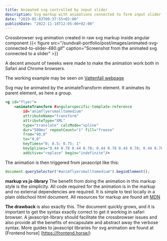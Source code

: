 ```yaml
---
title: Animated svg controlled by input slider
description: Svg markup with animations connected to form input slider
date: "2019-05-03T09:37:55+02:00"
publishDate: "2022-11-18T12:05:00+02:00"
---
```


Crossbrowser svg animation created in raw svg markup inside angular component
{{< figure src="/sundvall-portfolio/post/images/animated-svg-connected-to-slider-480.gif" caption="Screenshot from the animated svg connected to a slider" >}}
<!--more-->

A decent amount of tweeks were made to make the animation work both in Safari and Chrome browsers.

The working example may be seen on [Vattenfall  webpage](https://www.vattenfall.se/elavtal/teckna-elavtal/)

Svg may be animated by the animateTransform element. It animates its parent element, as here a group.


```svg
<g id="flyer">
    <animateTransform #angularspecific-template-reference 
        id="animflyersmalltomedium" 
        attributeName="transform" 
        attributeType="XML"
        type="translate" calcMode="spline" 
        dur="500ms" repeatCount="1" fill="freeze"
        from="90,0" 
        to="0,0" 
        keyTimes="0; 0.5; 0.75; 1"
        keySplines="0.44 0.78 0.44 0.78; 0.44 0.78 0.44 0.78; 0.44 0.78 0.44 0.78" 
        additive="replace" begin="indefinite"/>
```


The animation is then triggered from javascript like this:
```javascript
document.querySelector("#animflyersmalltomedium").beginElement();
```

**markup vs js-library**
 The benefit from doing the animation in this markup style is the simplicity. All code required for the animation is in the markup and no external dependencies are required. It is simple to test locally in a plain oldschool html document.
 All resources for markup are found att [MDN](https://developer.mozilla.org/en-US/docs/Web/SVG)


**The drawback** is also exactly this. The document quickly grows, and it is important to get the syntax exactly correct to get it working in safari browser. A javascript-library should facilitate the crossbrowser issues and also provide all the benefits of encapsulate and abstract away the verbose syntax. 
More guides to javascript libraries for svg animation are found at [Frontend horse] (https://frontend.horse/)